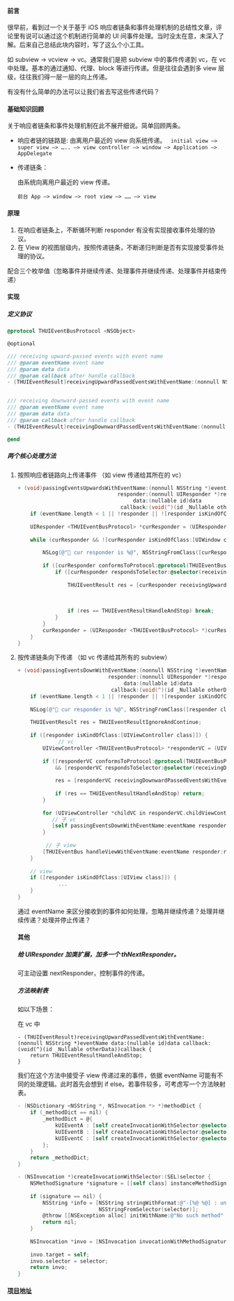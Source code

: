#### 前言

很早前，看到过一个关于基于 iOS 响应者链条和事件处理机制的总结性文章，评论里有说可以通过这个机制进行简单的 UI 间事件处理。当时没太在意，未深入了解。后来自己总结此块内容时，写了这么个小工具。

如 subview -> vcview -> vc。通常我们是把 subview 中的事件传递到 vc，在 vc 中处理。基本的通过通知、代理、block 等进行传递。但是往往会遇到多 view 层级，往往我们得一层一层的向上传递。

有没有什么简单的办法可以让我们省去写这些传递代码？

#### 基础知识回顾

关于响应者链条和事件处理机制在此不展开细说。简单回顾两条。

* 响应者链的链路是: 
  由离用户最近的 view 向系统传递。
  ``` initial view –> super view –> ….. –> view controller –> window –> Application –> AppDelegate```

* 传递链条：

  由系统向离用户最近的 view 传递。

  ```前台 App –> window –> root view –> …… –> view```

#### 原理

1. 在响应者链条上，不断循环判断 responder 有没有实现接收事件处理的协议。
2. 在 View 的视图层级内，按照传递链条，不断递归判断是否有实现接受事件处理的协议。

配合三个枚举值（忽略事件并继续传递、处理事件并继续传递、处理事件并结束传递）

#### 实现

##### 定义协议

```objective-c
@protocol THUIEventBusProtocol <NSObject>

@optional

/// receiving upward-passed events with event name
/// @param eventName event name
/// @param data data
/// @param callback after handle callback
- (THUIEventResult)receivingUpwardPassedEventsWithEventName:(nonnull NSString *)eventName data:(nullable id)data callback:(void(^_Nullable)(id _Nullable otherData))callback;


/// receiving downward-passed events with event name
/// @param eventName event name
/// @param data data
/// @param callback after handle callback
- (THUIEventResult)receivingDownwardPassedEventsWithEventName:(nonnull NSString *)eventName data:(nullable id)data callback:(void(^_Nullable)(id _Nullable otherData))callback;

@end
```

##### 两个核心处理方法

1. 按照响应者链路向上传递事件 （如 view 传递给其所在的 vc）

   ```objective-c
   + (void)passingEventsUpwardsWithEventName:(nonnull NSString *)eventName
                                   responder:(nonnull UIResponder *)responder
                                        data:(nullable id)data
                                    callback:(void(^)(id _Nullable otherData))callback {
       if (eventName.length < 1 || !responder || ![responder isKindOfClass:[UIResponder class]]) return;
    
       UIResponder <THUIEventBusProtocol> *curResponder = (UIResponder <THUIEventBusProtocol> *)responder.thNextResponder;
       
       while (curResponder && ![curResponder isKindOfClass:[UIWindow class]] && ![curResponder isKindOfClass:[UIApplication class]]) {
           
           NSLog(@"🌺 cur responder is %@", NSStringFromClass([curResponder class]));
           
           if ([curResponder conformsToProtocol:@protocol(THUIEventBusProtocol)]) {
               if ([curResponder respondsToSelector:@selector(receivingUpwardPassedEventsWithEventName:data:callback:)]) {
                   
                   THUIEventResult res = [curResponder receivingUpwardPassedEventsWithEventName:eventName
                                                                                           data:data
                                                                                       callback:callback];
                   
                   if (res == THUIEventResultHandleAndStop) break;
               }
           }
           curResponder = (UIResponder <THUIEventBusProtocol> *)curResponder.thNextResponder;
       }
   }
   ```

2. 按传递链条向下传递 （如 vc 传递给其所有的 subview）

   ```objective-c
   + (void)passingEventsDownWithEventName:(nonnull NSString *)eventName
                                responder:(nonnull UIResponder *)responder
                                     data:(nullable id)data
                                 callback:(void(^)(id _Nullable otherData))callback {
       if (eventName.length < 1 || !responder || ![responder isKindOfClass:[UIResponder class]]) return;
       
       NSLog(@"🍊 cur responder is %@", NSStringFromClass([responder class]));
       
       THUIEventResult res = THUIEventResultIgnoreAndContinue;
               
       if ([responder isKindOfClass:[UIViewController class]]) {
   				// vc
           UIViewController <THUIEventBusProtocol> *responderVC = (UIViewController <THUIEventBusProtocol> *)responder;
           
           if ([responderVC conformsToProtocol:@protocol(THUIEventBusProtocol)]
               && [responderVC respondsToSelector:@selector(receivingDownwardPassedEventsWithEventName:data:callback:)]) {
               
               res = [responderVC receivingDownwardPassedEventsWithEventName:eventName data:data callback:callback];
               
               if (res == THUIEventResultHandleAndStop) return;
           }
           
           for (UIViewController *childVC in responderVC.childViewControllers) {
              // 子 vc
              [self passingEventsDownWithEventName:eventName responder:childVC data:data callback:callback];
           }
           
         	// 子 view
           [THUIEventBus handleViewWithEventName:eventName responder:responderVC.view data:data callback:callback];
       }
       
       // view
       if ([responder isKindOfClass:[UIView class]]) {
   				...
       }
   }
   ```

   通过 eventName 来区分接收到的事件如何处理，忽略并继续传递？处理并继续传递？处理并停止传递？

   #### 其他

   ##### 给 UIResponder 加类扩展，加多一个 thNextResponder。

   可主动设置 nextResponder，控制事件的传递。

   ##### 方法映射表

   如以下场景：

   在 vc 中

   ```oc
   - (THUIEventResult)receivingUpwardPassedEventsWithEventName:(nonnull NSString *)eventName data:(nullable id)data callback:(void(^)(id _Nullable otherData))callback {
       return THUIEventResultHandleAndStop;
   }
   ```

   我们在这个方法中接受子 view 传递过来的事件，依据 eventName 可能有不同的处理逻辑。此时首先会想到 if else。若事件较多，可考虑写一个方法映射表。

   ```objective-c
   - (NSDictionary <NSString *, NSInvocation *> *)methodDict {
       if (_methodDict == nil) {
           _methodDict = @{
               kUIEventA : [self createInvocationWithSelector:@selector(handleEventA:)],
               kUIEventB : [self createInvocationWithSelector:@selector(handleEventB:)],
               kUIEventC : [self createInvocationWithSelector:@selector(handleEventC:)]
           };
       }
       return _methodDict;
   }
   ```

   ```objective-c
   - (NSInvocation *)createInvocationWithSelector:(SEL)selector {
       NSMethodSignature *signature = [[self class] instanceMethodSignatureForSelector:selector];
       
       if (signature == nil) {
           NSString *info = [NSString stringWithFormat:@"-[%@ %@] : unrecognized selector sent to instance", [self class],
                             NSStringFromSelector(selector)];
           @throw [[NSException alloc] initWithName:@"No such method" reason:info userInfo:nil];
           return nil;
       }
       
       NSInvocation *invo = [NSInvocation invocationWithMethodSignature:signature];
       
       invo.target = self;
       invo.selector = selector;
       return invo;
   }
   ```

#### [项目地址](https://github.com/cocoonbud/THUIEventBus)

